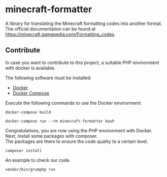 # minecraft-formatter
A library for translating the Minecraft formatting codes into another format.  
The official documentation can be found at https://minecraft.gamepedia.com/Formatting_codes.  

## Contribute

In case you want to contribute to this project, a suitable PHP environment with docker is available.  

The following software must be installed:  
* [Docker](https://docs.docker.com/get-docker)
* [Docker Compose](https://docs.docker.com/compose/install)

Execute the following commands to use the Docker environment:  
```shell script
docker-compose build
```
```shell script
docker-compose run --rm minecraft-formatter bash
```

Congratulations, you are now using the PHP environment with Docker.  
Next, install some packages with composer.  
The packages are there to ensure the code quality to a certain level.  
```shell script
composer install
```

An example to check our code.  
```shell script
vendor/bin/grumphp run
```
